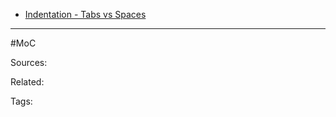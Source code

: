 - [Indentation - Tabs vs Spaces](Indentation%20-%20Tabs%20vs%20Spaces.md)


---
#MoC 

Sources:

Related:

Tags:
